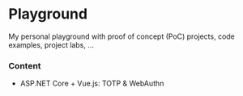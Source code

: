 # Playground

My personal playground with proof of concept (PoC) projects, code examples, project labs, ...

### Content

- ASP.NET Core + Vue.js: TOTP & WebAuthn
